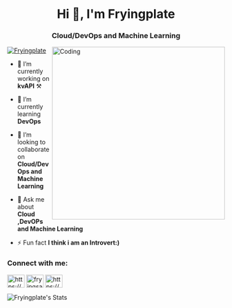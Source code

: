 <h1 align="center">Hi 👋, I'm Fryingplate</h1>
<h3 align="center">Cloud/DevOps and Machine Learning</h3>
<img align="right" alt="Coding" width="400" src="https://giffiles.alphacoders.com/221/221780.gif">


<p align="left"> <a href="https://github.com/ryo-ma/github-profile-trophy"><img src="https://github-profile-trophy.vercel.app/?username=sami530" alt="Fryingplate" /></a> </p>

- 🔭 I’m currently working on **kvAPI** ⚒️

- 🌱 I’m currently learning **DevOps**

- 👯 I’m looking to collaborate on **Cloud/DevOps and Machine Learning**

- 💬 Ask me about **Cloud ,DevOPs and Machine Learning**



- ⚡ Fun fact **I think i am an Introvert:)**

<h3 align="left">Connect with me:</h3>
<p align="left">
<a href="https://linkedin.com/in/https://www.linkedin.com/in/md-sami-m-07a55a20a/" target="blank"><img align="center" src="https://raw.githubusercontent.com/rahuldkjain/github-profile-readme-generator/master/src/images/icons/Social/linked-in-alt.svg" alt="https://www.linkedin.com/in/md-sami-m-07a55a20a/" height="30" width="40" /></a>
<a href="https://www.leetcode.com/fryingsam" target="blank"><img align="center" src="https://raw.githubusercontent.com/rahuldkjain/github-profile-readme-generator/master/src/images/icons/Social/leet-code.svg" alt="fryingsam" height="30" width="40" /></a>
<a href="https://auth.geeksforgeeks.org/user/https://auth.geeksforgeeks.org/user/samimujawar86/practice/" target="blank"><img align="center" src="https://raw.githubusercontent.com/rahuldkjain/github-profile-readme-generator/master/src/images/icons/Social/geeks-for-geeks.svg" alt="https://auth.geeksforgeeks.org/user/samimujawar86/practice/" height="30" width="40" /></a>
</p>

![Fryingplate's Stats](https://github-readme-stats.vercel.app/api?username=Fryingplate&theme=dracula&show_icons=true&hide_border=true&count_private=true)
